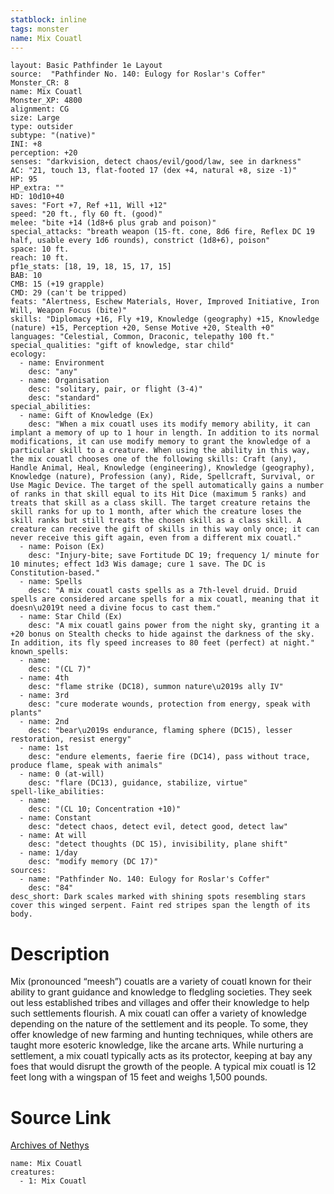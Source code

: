 ```yaml
---
statblock: inline
tags: monster
name: Mix Couatl
---
```

```statblock
layout: Basic Pathfinder 1e Layout
source:  "Pathfinder No. 140: Eulogy for Roslar's Coffer"
Monster_CR: 8
name: Mix Couatl
Monster_XP: 4800
alignment: CG
size: Large
type: outsider
subtype: "(native)"
INI: +8
perception: +20
senses: "darkvision, detect chaos/evil/good/law, see in darkness"
AC: "21, touch 13, flat-footed 17 (dex +4, natural +8, size -1)"
HP: 95
HP_extra: ""
HD: 10d10+40
saves: "Fort +7, Ref +11, Will +12"
speed: "20 ft., fly 60 ft. (good)"
melee: "bite +14 (1d8+6 plus grab and poison)"
special_attacks: "breath weapon (15-ft. cone, 8d6 fire, Reflex DC 19 half, usable every 1d6 rounds), constrict (1d8+6), poison"
space: 10 ft.
reach: 10 ft.
pf1e_stats: [18, 19, 18, 15, 17, 15]
BAB: 10
CMB: 15 (+19 grapple)
CMD: 29 (can't be tripped)
feats: "Alertness, Eschew Materials, Hover, Improved Initiative, Iron Will, Weapon Focus (bite)"
skills: "Diplomacy +16, Fly +19, Knowledge (geography) +15, Knowledge (nature) +15, Perception +20, Sense Motive +20, Stealth +0"
languages: "Celestial, Common, Draconic, telepathy 100 ft."
special_qualities: "gift of knowledge, star child"
ecology:
  - name: Environment
    desc: "any"
  - name: Organisation
    desc: "solitary, pair, or flight (3-4)"
    desc: "standard"
special_abilities:
  - name: Gift of Knowledge (Ex)
    desc: "When a mix couatl uses its modify memory ability, it can implant a memory of up to 1 hour in length. In addition to its normal modifications, it can use modify memory to grant the knowledge of a particular skill to a creature. When using the ability in this way, the mix couatl chooses one of the following skills: Craft (any), Handle Animal, Heal, Knowledge (engineering), Knowledge (geography), Knowledge (nature), Profession (any), Ride, Spellcraft, Survival, or Use Magic Device. The target of the spell automatically gains a number of ranks in that skill equal to its Hit Dice (maximum 5 ranks) and treats that skill as a class skill. The target creature retains the skill ranks for up to 1 month, after which the creature loses the skill ranks but still treats the chosen skill as a class skill. A creature can receive the gift of skills in this way only once; it can never receive this gift again, even from a different mix couatl."
  - name: Poison (Ex)
    desc: "Injury-bite; save Fortitude DC 19; frequency 1/ minute for 10 minutes; effect 1d3 Wis damage; cure 1 save. The DC is Constitution-based."
  - name: Spells
    desc: "A mix couatl casts spells as a 7th-level druid. Druid spells are considered arcane spells for a mix couatl, meaning that it doesn\u2019t need a divine focus to cast them."
  - name: Star Child (Ex)
    desc: "A mix couatl gains power from the night sky, granting it a +20 bonus on Stealth checks to hide against the darkness of the sky. In addition, its fly speed increases to 80 feet (perfect) at night."
known_spells:
  - name:
    desc: "(CL 7)"
  - name: 4th
    desc: "flame strike (DC18), summon nature\u2019s ally IV"
  - name: 3rd
    desc: "cure moderate wounds, protection from energy, speak with plants"
  - name: 2nd
    desc: "bear\u2019s endurance, flaming sphere (DC15), lesser restoration, resist energy"
  - name: 1st
    desc: "endure elements, faerie fire (DC14), pass without trace, produce flame, speak with animals"
  - name: 0 (at-will)
    desc: "flare (DC13), guidance, stabilize, virtue"
spell-like_abilities:
  - name:
    desc: "(CL 10; Concentration +10)"
  - name: Constant
    desc: "detect chaos, detect evil, detect good, detect law"
  - name: At will
    desc: "detect thoughts (DC 15), invisibility, plane shift"
  - name: 1/day
    desc: "modify memory (DC 17)"
sources:
  - name: "Pathfinder No. 140: Eulogy for Roslar's Coffer"
    desc: "84"
desc_short: Dark scales marked with shining spots resembling stars cover this winged serpent. Faint red stripes span the length of its body.
```
# Description
Mix (pronounced “meesh”) couatls are a variety of couatl known for their ability to grant guidance and knowledge to fledgling societies. They seek out less established tribes and villages and offer their knowledge to help such settlements flourish. A mix couatl can offer a variety of knowledge depending on the nature of the settlement and its people. To some, they offer knowledge of new farming and hunting techniques, while others are taught more esoteric knowledge, like the arcane arts. While nurturing a settlement, a mix couatl typically acts as its protector, keeping at bay any foes that would disrupt the growth of the people. A typical mix couatl is 12 feet long with a wingspan of 15 feet and weighs 1,500 pounds.
# Source Link
[Archives of Nethys](https://aonprd.com/MonsterDisplay.aspx?ItemName=Mix%20Couatl)
```encounter-table
name: Mix Couatl
creatures:
  - 1: Mix Couatl
```
